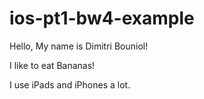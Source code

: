 # ios-pt1-bw4-example

Hello, My name is Dimitri Bouniol!

I like to eat Bananas!

I use iPads and iPhones a lot.

